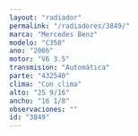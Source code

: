 ```yaml
---
layout: "radiador"
permalink: "/radiadores/3849/"
marca: "Mercedes Benz"
modelo: "C350"
ano: "2006"
motor: "V6 3.5"
transmision: "Automática"
parte: "432540"
clima: "Con clima"
alto: "25 9/16"
ancho: "16 1/8"
observaciones: ""
id: "3849"
---
```


